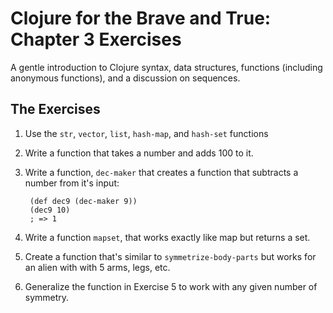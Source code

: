 # Clojure for the Brave and True: Chapter 3 Exercises

A gentle introduction to Clojure syntax, data structures, functions (including anonymous functions), and a discussion on sequences.

## The Exercises

1. Use the `str`, `vector`, `list`, `hash-map`, and `hash-set` functions
2. Write a function that takes a number and adds 100 to it.
3. Write a function, `dec-maker` that creates a function that subtracts a number from it's input:

        (def dec9 (dec-maker 9))
        (dec9 10)
        ; => 1

4. Write a function `mapset`, that works exactly like map but returns a set.
5. Create a function that's similar to `symmetrize-body-parts` but works for an alien with with 5 arms, legs, etc.
6. Generalize the function in Exercise 5 to work with any given number of symmetry.